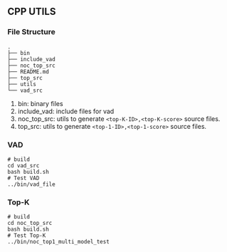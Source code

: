 ## CPP UTILS

### File Structure
```shell
.
├── bin
├── include_vad
├── noc_top_src
├── README.md
├── top_src
├── utils
└── vad_src
```
1. bin: binary files
2. include_vad: include files for vad
3. noc_top_src: utils to generate `<top-K-ID>,<top-K-score>` source files.
4. top_src: utils to generate `<top-1-ID>,<top-1-score>` source files.

### VAD
```shell
# build
cd vad_src
bash build.sh
# Test VAD
../bin/vad_file
```

### Top-K
```shell
# build
cd noc_top_src
bash build.sh
# Test Top-K
../bin/noc_top1_multi_model_test
```